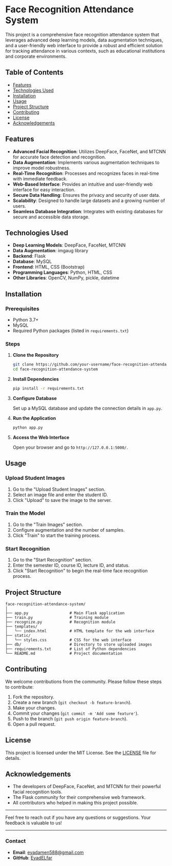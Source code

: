 # Face Recognition Attendance System

This project is a comprehensive face recognition attendance system that leverages advanced deep learning models, data augmentation techniques, and a user-friendly web interface to provide a robust and efficient solution for tracking attendance in various contexts, such as educational institutions and corporate environments.

## Table of Contents

- [Features](#features)
- [Technologies Used](#technologies-used)
- [Installation](#installation)
- [Usage](#usage)
- [Project Structure](#project-structure)
- [Contributing](#contributing)
- [License](#license)
- [Acknowledgements](#acknowledgements)

## Features

- **Advanced Facial Recognition**: Utilizes DeepFace, FaceNet, and MTCNN for accurate face detection and recognition.
- **Data Augmentation**: Implements various augmentation techniques to improve model robustness.
- **Real-Time Recognition**: Processes and recognizes faces in real-time with immediate feedback.
- **Web-Based Interface**: Provides an intuitive and user-friendly web interface for easy interaction.
- **Secure Data Handling**: Ensures the privacy and security of user data.
- **Scalability**: Designed to handle large datasets and a growing number of users.
- **Seamless Database Integration**: Integrates with existing databases for secure and accessible data storage.

## Technologies Used

- **Deep Learning Models**: DeepFace, FaceNet, MTCNN
- **Data Augmentation**: imgaug library
- **Backend**: Flask
- **Database**: MySQL
- **Frontend**: HTML, CSS (Bootstrap)
- **Programming Languages**: Python, HTML, CSS
- **Other Libraries**: OpenCV, NumPy, pickle, datetime

## Installation

### Prerequisites

- Python 3.7+
- MySQL
- Required Python packages (listed in `requirements.txt`)

### Steps

1. **Clone the Repository**

   ```sh
   git clone https://github.com/your-username/face-recognition-attendance-system.git
   cd face-recognition-attendance-system
   ```

2. **Install Dependencies**

   ```sh
   pip install -r requirements.txt
   ```

3. **Configure Database**

   Set up a MySQL database and update the connection details in `app.py`.

4. **Run the Application**

   ```sh
   python app.py
   ```

5. **Access the Web Interface**

   Open your browser and go to `http://127.0.0.1:5000/`.

## Usage

### Upload Student Images

1. Go to the "Upload Student Images" section.
2. Select an image file and enter the student ID.
3. Click "Upload" to save the image to the server.

### Train the Model

1. Go to the "Train Images" section.
2. Configure augmentation and the number of samples.
3. Click "Train" to start the training process.

### Start Recognition

1. Go to the "Start Recognition" section.
2. Enter the semester ID, course ID, lecture ID, and status.
3. Click "Start Recognition" to begin the real-time face recognition process.

## Project Structure

```plaintext
face-recognition-attendance-system/
│
├── app.py                  # Main Flask application
├── train.py                # Training module
├── recognize.py            # Recognition module
├── templates/
│   └── index.html          # HTML template for the web interface
├── static/
│   └── styles.css          # CSS for the web interface
├── db/                     # Directory to store uploaded images
├── requirements.txt        # List of Python dependencies
└── README.md               # Project documentation
```

## Contributing

We welcome contributions from the community. Please follow these steps to contribute:

1. Fork the repository.
2. Create a new branch (`git checkout -b feature-branch`).
3. Make your changes.
4. Commit your changes (`git commit -m 'Add some feature'`).
5. Push to the branch (`git push origin feature-branch`).
6. Open a pull request.

## License

This project is licensed under the MIT License. See the [LICENSE](LICENSE) file for details.

## Acknowledgements

- The developers of DeepFace, FaceNet, and MTCNN for their powerful facial recognition tools.
- The Flask community for their comprehensive web framework.
- All contributors who helped in making this project possible.

---

Feel free to reach out if you have any questions or suggestions. Your feedback is valuable to us!

---

### Contact

- **Email**: eyadamen588@gmail.com
- **GitHub**: [EyadELfar](https://github.com/eyadelfar)
